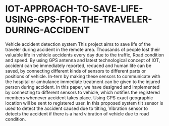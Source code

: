 # IOT-APPROACH-TO-SAVE-LIFE-USING-GPS-FOR-THE-TRAVELER-DURING-ACCIDENT
Vehicle accident detection system
This project aims to save life of the traveler during accident in the remote area. Thousands of people 
lost their valuable life in vehicle accidents every day due to the traffic, Road condition and speed. By 
using GPS antenna and latest technological concept of IOT, accident can be immediately reported, 
reduced and human life can be saved, by connecting different kinds of sensors to different parts or 
positions of vehicle. In-tern by making these sensors to communicate with the hospital or ambulance 
immediate treatment can be given to the injured person during accident. In this paper, we have 
designed and implemented by connecting to different sensors to vehicle, which notifies the registered 
members whenever accident takes place. Using GPS exact geographic location will be sent to 
registered user. In this proposed system tilt sensor is used to detect the accident caused due to tilting, 
Vibration sensor to detects the accident if there is a hard vibration of vehicle due to road condition.
